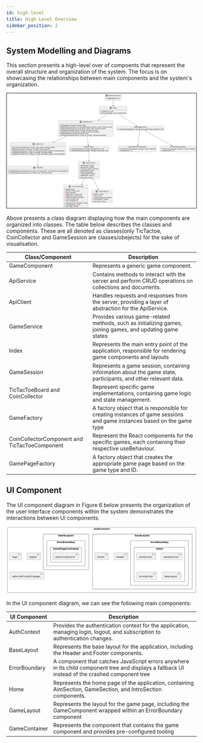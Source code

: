 ```yaml
---
id: high-level
title: High Level Overview
sidebar_position: 2
---
```


## System Modelling and Diagrams

This section presents a high-level over of compoents that represent the overall structure and organization of the system. The focus is on showcasing the relationships between main components and the system's organization.

![Create Game Process Diagram](../assets/arch5.png) 

Above presents a class diagram displaying how the main components are organized into classes. The table below describes the classes and components. These are all denoted as classes(only TicTactoe, CoinCollector and GameSession are classes/obejects) for the sake of visualisation.

| Class/Component           | Description |
|---------------------------|-------------|
| GameComponent             | Represents a generic game component. |
| ApiService                | Contains methods to interact with the server and perform CRUD operations on collections and documents. |
| ApiClient                 | Handles requests and responses from the server, providing a layer of abstraction for the ApiService. |
| GameService               | Provides various game-related methods, such as initializing games, joining games, and updating game states |
| Index                     | Represents the main entry point of the application, responsible for rendering game components and layouts |
| GameSession               | Represents a game session, containing information about the game state, participants, and other relevant data. |
| TicTacToeBoard and CoinCollector | Represent specific game implementations, containing game logic and state management. |
| GameFactory               | A factory object that is responsible for creating instances of game sessions and game instances based on the game type |
| CoinCollectorComponent and TicTacToeComponent | Represent the React components for the specific games, each containing their respective useBehaviour. |
| GamePageFactory           | A factory object that creates the appropriate game page based on the game type and ID. |

UI Component
-------------
The UI component diagram in Figure 6 below presents the organization of the user interface components within the system demonstrates the interactions between UI components.

![Create Game Process Diagram](../assets/arch6.png) 

In the UI component diagram, we can see the following main components:

| UI Component     | Description |
|------------------|-------------|
| AuthContext       | Provides the authentication context for the application, managing login, logout, and subscription to authentication changes. |
| BaseLayout       | Represents the base layout for the application, including the Header and Footer components. |
| ErrorBoundary    | A component that catches JavaScript errors anywhere in its child component tree and displays a fallback UI instead of the crashed component tree |
| Home             | Represents the home page of the application, containing AimSection, GameSection, and IntroSection components. |
| GameLayout       | Represents the layout for the game page, including the GameComponent wrapped within an ErrorBoundary component |
| GameContainer       | Represents the component that contains the game component and provides pre-configured tooling |